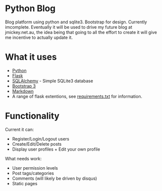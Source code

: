 # Python Blog
Blog platform using python and sqlite3. Bootstrap for design. Currently imcomplete.
Eventually it will be used to drive my future blog at jmickey.net.au, the idea being that going to all the effort to create it will give me incentive to actually update it.

# What it uses
* [Python](http://python.org)
* [Flask](http://flask.pocoo.org)
* [SQLAlchemy](http://www.sqlalchemy.org/) - Simple SQLite3 database
* [Bootstrap 3](http://getbootstrap.com)
* [Markdown](http://daringfireball.net/projects/markdown/syntax)
* A range of flask extentions, see [requirements.txt](https://github.com/jaymickey/jmickey-blog/blob/master/requirements.txt) for information.

# Functionality

Current it can:
* Register/Login/Logout users
* Create/Edit/Delete posts
* Display user profiles + Edit your own profile

What needs work:
* User permission levels
* Post tags/categories
* Comments (will likely be driven by disqus)
* Static pages
